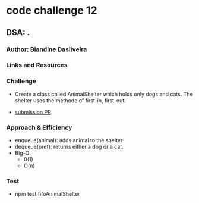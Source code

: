 # code challenge 12

## DSA: .

### Author: Blandine Dasilveira

### Links and Resources


### Challenge
- Create a class called AnimalShelter which holds only dogs and cats. The shelter uses the methode of first-in, first-out.


- [submission PR](https://github.com/Blandine12/data-structures-and-algorithms/pull/29)


### Approach & Efficiency
- enqueue(animal): adds animal to the shelter. 
- dequeue(pref): returns either a dog or a cat. 
- Big-O: 
  - 0(1)
  - O(n)

### Test
- npm test fifoAnimalShelter


